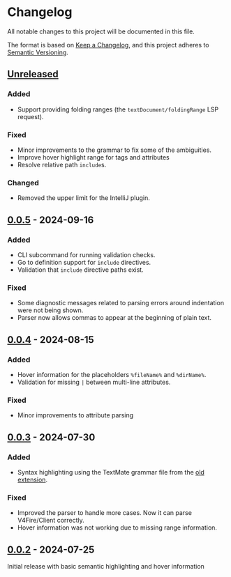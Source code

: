 # Changelog

All notable changes to this project will be documented in this file.

The format is based on [Keep a Changelog](https://keepachangelog.com/en/1.1.0/),
and this project adheres to [Semantic Versioning](https://semver.org/spec/v2.0.0.html).

## [Unreleased]

### Added

- Support providing folding ranges (the `textDocument/foldingRange` LSP request).

### Fixed

- Minor improvements to the grammar to fix some of the ambiguities.
- Improve hover highlight range for tags and attributes
- Resolve relative path `include`s.

### Changed

- Removed the upper limit for the IntelliJ plugin.

## [0.0.5] - 2024-09-16

### Added

- CLI subcommand for running validation checks.
- Go to definition support for `include` directives.
- Validation that `include` directive paths exist.

### Fixed

- Some diagnostic messages related to parsing errors around indentation were not being shown.
- Parser now allows commas to appear at the beginning of plain text.

## [0.0.4] - 2024-08-15

### Added

- Hover information for the placeholders `%fileName%` and `%dirName%`.
- Validation for missing ` | ` between multi-line attributes.

### Fixed

- Minor improvements to attribute parsing

## [0.0.3] - 2024-07-30

### Added

- Syntax highlighting using the TextMate grammar file from the [old extension](https://github.com/baranovxyz/vscode-snakeskin-lang).

### Fixed

- Improved the parser to handle more cases. Now it can parse V4Fire/Client correctly.
- Hover information was not working due to missing range information.

## [0.0.2] - 2024-07-25

Initial release with basic semantic highlighting and hover information

[Unreleased]: https://github.com/SnakeskinTpl/vscode-snakeskin/compare/v0.0.5...HEAD
[0.0.5]: https://github.com/SnakeskinTpl/vscode-snakeskin/compare/v0.0.4...v0.0.5
[0.0.4]: https://github.com/SnakeskinTpl/vscode-snakeskin/compare/v0.0.3...v0.0.4
[0.0.3]: https://github.com/SnakeskinTpl/vscode-snakeskin/compare/v0.0.2...v0.0.3
[0.0.2]: https://github.com/SnakeskinTpl/vscode-snakeskin/releases/tag/v0.0.2
